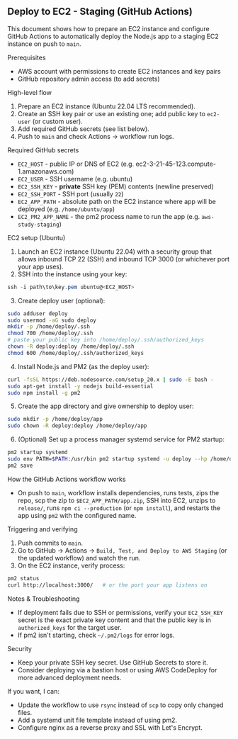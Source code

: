 ## Deploy to EC2 - Staging (GitHub Actions)

This document shows how to prepare an EC2 instance and configure GitHub Actions to automatically deploy the Node.js app to a staging EC2 instance on push to `main`.

Prerequisites
- AWS account with permissions to create EC2 instances and key pairs
- GitHub repository admin access (to add secrets)

High-level flow
1. Prepare an EC2 instance (Ubuntu 22.04 LTS recommended).
2. Create an SSH key pair or use an existing one; add public key to `ec2-user` (or custom user).
3. Add required GitHub secrets (see list below).
4. Push to `main` and check Actions -> workflow run logs.

Required GitHub secrets
- `EC2_HOST` - public IP or DNS of EC2 (e.g. ec2-3-21-45-123.compute-1.amazonaws.com)
- `EC2_USER` - SSH username (e.g. ubuntu)
- `EC2_SSH_KEY` - **private** SSH key (PEM) contents (newline preserved)
- `EC2_SSH_PORT` - SSH port (usually `22`)
- `EC2_APP_PATH` - absolute path on the EC2 instance where app will be deployed (e.g. `/home/ubuntu/app`)
- `EC2_PM2_APP_NAME` - the pm2 process name to run the app (e.g. `aws-study-staging`)

EC2 setup (Ubuntu)
1. Launch an EC2 instance (Ubuntu 22.04) with a security group that allows inbound TCP 22 (SSH) and inbound TCP 3000 (or whichever port your app uses).
2. SSH into the instance using your key:

```powershell
ssh -i path\to\key.pem ubuntu@<EC2_HOST>
```

3. Create deploy user (optional):

```bash
sudo adduser deploy
sudo usermod -aG sudo deploy
mkdir -p /home/deploy/.ssh
chmod 700 /home/deploy/.ssh
# paste your public key into /home/deploy/.ssh/authorized_keys
chown -R deploy:deploy /home/deploy/.ssh
chmod 600 /home/deploy/.ssh/authorized_keys
```

4. Install Node.js and PM2 (as the deploy user):

```bash
curl -fsSL https://deb.nodesource.com/setup_20.x | sudo -E bash -
sudo apt-get install -y nodejs build-essential
sudo npm install -g pm2
```

5. Create the app directory and give ownership to deploy user:

```bash
sudo mkdir -p /home/deploy/app
sudo chown -R deploy:deploy /home/deploy/app
```

6. (Optional) Set up a process manager systemd service for PM2 startup:

```bash
pm2 startup systemd
sudo env PATH=$PATH:/usr/bin pm2 startup systemd -u deploy --hp /home/deploy
pm2 save
```

How the GitHub Actions workflow works
- On push to `main`, workflow installs dependencies, runs tests, zips the repo, scp the zip to `$EC2_APP_PATH/app.zip`, SSH into EC2, unzips to `release/`, runs `npm ci --production` (or `npm install`), and restarts the app using `pm2` with the configured name.

Triggering and verifying
1. Push commits to `main`.
2. Go to GitHub -> Actions -> `Build, Test, and Deploy to AWS Staging` (or the updated workflow) and watch the run.
3. On the EC2 instance, verify process:

```bash
pm2 status
curl http://localhost:3000/   # or the port your app listens on
```

Notes & Troubleshooting
- If deployment fails due to SSH or permissions, verify your `EC2_SSH_KEY` secret is the exact private key content and that the public key is in `authorized_keys` for the target user.
- If pm2 isn't starting, check `~/.pm2/logs` for error logs.

Security
- Keep your private SSH key secret. Use GitHub Secrets to store it.
- Consider deploying via a bastion host or using AWS CodeDeploy for more advanced deployment needs.

If you want, I can:
- Update the workflow to use `rsync` instead of `scp` to copy only changed files.
- Add a systemd unit file template instead of using pm2.
- Configure nginx as a reverse proxy and SSL with Let's Encrypt.
